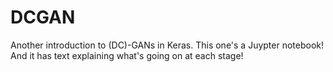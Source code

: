 # DCGAN
Another introduction to (DC)-GANs in Keras. This one's a Juypter notebook! And it has text explaining what's going on at each stage!
